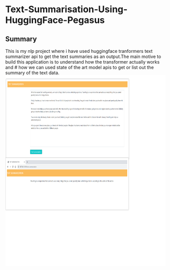 
# Text-Summarisation-Using-HuggingFace-Pegasus
## Summary
This is my nlp project where i have used huggingface tranformers text summarizer api to get the text summaries as an output.The main motive to build this application is to understand how the transformer actually works and # how we can used state of the art model apis to get or list out the summary of the text data.
<img src="https://github.com/Mirnalini-gunaraj-ds/Text-Summarisation-Using-HuggingFace-Pegasus/blob/main/Prj2Output.png" style="float: left;" width="800" height="600" />


